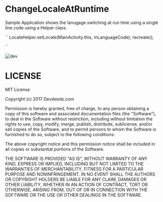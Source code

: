# ChangeLocaleAtRuntime

Sample Application shows the lanugage switching at run time using a single line code using a Helper class. 

``
LocaleHelper.setLocale(MainActivity.this, mLanguageCode);
recreate();

``

![dev](https://user-images.githubusercontent.com/6814816/31184543-47618804-a947-11e7-9997-3611620d509f.png)

# LICENSE 

MIT License

Copyright (c) 2017 Devdeeds.com

Permission is hereby granted, free of charge, to any person obtaining a copy of this software and associated documentation files (the "Software"), to deal in the Software without restriction, including without limitation the rights to use, copy, modify, merge, publish, distribute, sublicense, and/or sell copies of the Software, and to permit persons to whom the Software is furnished to do so, subject to the following conditions:

The above copyright notice and this permission notice shall be included in all copies or substantial portions of the Software.

THE SOFTWARE IS PROVIDED "AS IS", WITHOUT WARRANTY OF ANY KIND, EXPRESS OR IMPLIED, INCLUDING BUT NOT LIMITED TO THE WARRANTIES OF MERCHANTABILITY, FITNESS FOR A PARTICULAR PURPOSE AND NONINFRINGEMENT. IN NO EVENT SHALL THE AUTHORS OR COPYRIGHT HOLDERS BE LIABLE FOR ANY CLAIM, DAMAGES OR OTHER LIABILITY, WHETHER IN AN ACTION OF CONTRACT, TORT OR OTHERWISE, ARISING FROM, OUT OF OR IN CONNECTION WITH THE SOFTWARE OR THE USE OR OTHER DEALINGS IN THE SOFTWARE.
